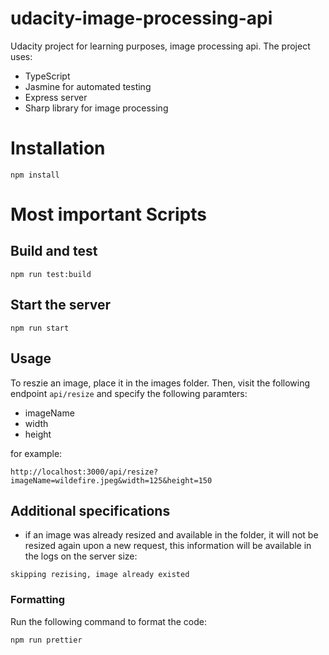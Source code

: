 # udacity-image-processing-api

Udacity project for learning purposes, image processing api.
The project uses:

- TypeScript
- Jasmine for automated testing
- Express server
- Sharp library for image processing

# Installation

```
npm install
```

# Most important Scripts

## Build and test

```
npm run test:build
```

## Start the server

```
npm run start
```

## Usage

To reszie an image, place it in the images folder.
Then, visit the following endpoint `api/resize` and specify the following paramters:

- imageName
- width
- height

for example:

```
http://localhost:3000/api/resize?imageName=wildefire.jpeg&width=125&height=150
```

## Additional specifications

- if an image was already resized and available in the folder, it will not be resized again upon a new request, this information will be available in the logs on the server size:

```
skipping rezising, image already existed
```

### Formatting

Run the following command to format the code:

```
npm run prettier
```
